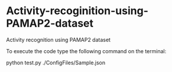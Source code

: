 # Activity-recoginition-using-PAMAP2-dataset
Activity recognition using PAMAP2 dataset

To execute the code type the following command on the terminal:

python test.py ./ConfigFiles/Sample.json
